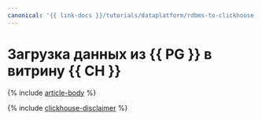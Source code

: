 ```yaml
---
canonical: '{{ link-docs }}/tutorials/dataplatform/rdbms-to-clickhouse'
---
```


# Загрузка данных из {{ PG }} в витрину {{ CH }}

{% include [article-body](../../_tutorials/dataplatform/rdbms-to-clickhouse.md) %}

{% include [clickhouse-disclaimer](../../_includes/clickhouse-disclaimer.md) %}

